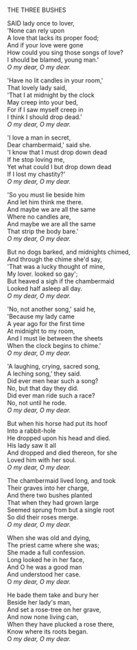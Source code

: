 THE THREE BUSHES  
  
SAID lady once to lover,  
'None can rely upon  
A love that lacks its proper food;  
And if your love were gone  
How could you sing those songs of love?  
I should be blamed, young man.'  
*O my dear, O my dear.*  
  
'Have no lit candles in your room,'  
That lovely lady said,  
'That I at midnight by the clock  
May creep into your bed,  
For if I saw myself creep in  
I think I should drop dead.'  
*O my dear, O my dear.*  
  
'I love a man in secret,  
Dear chambermaid,' said she.  
'I know that I must drop down dead  
If he stop loving me,  
Yet what could I but drop down dead  
If I lost my chastity?'  
*O my dear, O my dear.*  
  
'So you must lie beside him  
And let him think me there.  
And maybe we are all the same  
Where no candles are,  
And maybe we are all the same  
That strip the body bare.'  
*O my dear, O my dear.*  
  
But no dogs barked, and midnights chimed,  
And through the chime she'd say,  
'That was a lucky thought of mine,  
My lover.  looked so gay';  
But heaved a sigh if the chambermaid  
Looked half asleep all day.  
*O my dear, O my dear.*  
  
'No, not another song,' said he,  
'Because my lady came  
A year ago for the first time  
At midnight to my room,  
And I must lie between the sheets  
When the clock begins to chime.'  
*O my dear, O my dear.*  
  
'A laughing, crying, sacred song,  
A leching song,' they said.  
Did ever men hear such a song?  
No, but that day they did.  
Did ever man ride such a race?  
No, not until he rode.  
*O my dear, O my dear.*  
  
But when his horse had put its hoof  
Into a rabbit-hole  
He dropped upon his head and died.  
His lady saw it all  
And dropped and died thereon, for she  
Loved him with her soul.  
*O my dear, O my dear.*  
  
The chambermaid lived long, and took  
Their graves into her charge,  
And there two bushes planted  
That when they had grown large  
Seemed sprung from but a single root  
So did their roses merge.  
*O my dear, O my dear.*  
  
When she was old and dying,  
The priest came where she was;  
She made a full confession.  
Long looked he in her face,  
And O he was a good man  
And understood her case.  
O *my dear, O my dear.*  
  
He bade them take and bury her  
Beside her lady's man,  
And set a rose-tree on her grave,  
And now none living can,  
When they have plucked a rose there,  
Know where its roots began.  
O *my dear, O my dear.*  
  

